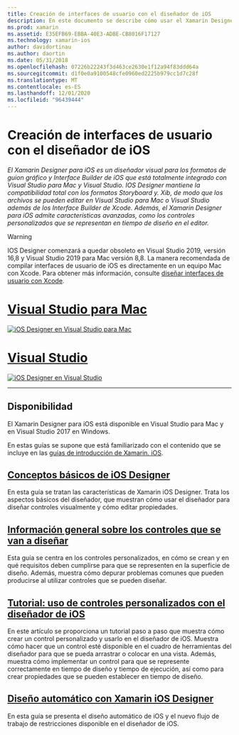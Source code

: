 ```yaml
---
title: Creación de interfaces de usuario con el diseñador de iOS
description: En este documento se describe cómo usar el Xamarin Designer para iOS para compilar la interfaz de usuario de una aplicación con guiones gráficos y archivos. Xib. Proporciona vínculos a documentos que describen la disponibilidad de la herramienta, su funcionalidad básica, los controles que se deben diseñar y proporcionan tutoriales de su uso.
ms.prod: xamarin
ms.assetid: E35EFB69-EBBA-40E3-ADBE-CB8016F17127
ms.technology: xamarin-ios
author: davidortinau
ms.author: daortin
ms.date: 05/31/2018
ms.openlocfilehash: 07226b22243f3d463ce2630e1f12a94f83ddd64a
ms.sourcegitcommit: d1f0e0a9100548cfe0960ed2225b979cc1d7c28f
ms.translationtype: MT
ms.contentlocale: es-ES
ms.lasthandoff: 12/01/2020
ms.locfileid: "96439444"
---
```

# <a name="building-user-interfaces-with-the-ios-designer"></a>Creación de interfaces de usuario con el diseñador de iOS

_El Xamarin Designer para iOS es un diseñador visual para los formatos de guion gráfico y Interface Builder de iOS que está totalmente integrado con Visual Studio para Mac y Visual Studio. IOS Designer mantiene la compatibilidad total con los formatos Storyboard y. Xib, de modo que los archivos se pueden editar en Visual Studio para Mac o Visual Studio además de los Interface Builder de Xcode. Además, el Xamarin Designer para iOS admite características avanzadas, como los controles personalizados que se representan en tiempo de diseño en el editor._

> [!WARNING]
> IOS Designer comenzará a quedar obsoleto en Visual Studio 2019, versión 16,8 y Visual Studio 2019 para Mac versión 8,8.
> La manera recomendada de compilar interfaces de usuario de iOS es directamente en un equipo Mac con Xcode. Para obtener más información, consulte [diseñar interfaces de usuario con Xcode](../storyboards/index.md). 

# <a name="visual-studio-for-mac"></a>[Visual Studio para Mac](#tab/macos)

[![iOS Designer en Visual Studio para Mac](images/designer-vsmac-sml.png "Diseñador de iOS")](images/designer-vsmac.png#lightbox)

# <a name="visual-studio"></a>[Visual Studio](#tab/windows)

[![iOS Designer en Visual Studio](images/designer-vs.png "Diseñador de iOS")](images/designer-vs.png#lightbox)

-----

## <a name="availability"></a>Disponibilidad

El Xamarin Designer para iOS está disponible en Visual Studio para Mac y en Visual Studio 2017 en Windows.

En estas guías se supone que está familiarizado con el contenido que se incluye en las [guías de introducción de Xamarin. iOS](~/ios/get-started/index.md).

## <a name="ios-designer-basics"></a>[Conceptos básicos de iOS Designer](introduction.md)

En esta guía se tratan las características de Xamarin iOS Designer. Trata los aspectos básicos del diseñador, que muestran cómo usar el diseñador para diseñar controles visualmente y cómo editar propiedades.

## <a name="designable-controls-overview"></a>[Información general sobre los controles que se van a diseñar](ios-designable-controls-overview.md)

Esta guía se centra en los controles personalizados, en cómo se crean y en qué requisitos deben cumplirse para que se representen en la superficie de diseño. Además, muestra cómo depurar problemas comunes que pueden producirse al utilizar controles que se pueden diseñar.

## <a name="walkthrough---using-custom-controls-with-ios-designer"></a>[Tutorial: uso de controles personalizados con el diseñador de iOS](ios-designable-controls-walkthrough.md)

En este artículo se proporciona un tutorial paso a paso que muestra cómo crear un control personalizado y usarlo en el diseñador de iOS. Muestra cómo hacer que un control esté disponible en el cuadro de herramientas del diseñador para que se pueda arrastrar o colocar en una vista. Además, muestra cómo implementar un control para que se represente correctamente en tiempo de diseño y tiempo de ejecución, así como para crear propiedades que se pueden establecer en tiempo de diseño.

## <a name="auto-layout-with-the-xamarin-ios-designer"></a>[Diseño automático con Xamarin iOS Designer](designer-auto-layout.md)

En esta guía se presenta el diseño automático de iOS y el nuevo flujo de trabajo de restricciones disponible en el diseñador de iOS.
